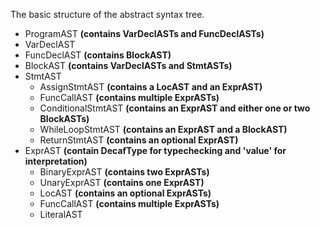 The basic structure of the abstract syntax tree. 

* ProgramAST **(contains VarDeclASTs and FuncDeclASTs)**
* VarDeclAST
* FuncDeclAST **(contains BlockAST)**
* BlockAST **(contains VarDeclASTs and StmtASTs)**
* StmtAST
  - AssignStmtAST **(contains a LocAST and an ExprAST)**
  - FuncCallAST **(contains multiple ExprASTs)**
  - ConditionalStmtAST **(contains an ExprAST and either one or two BlockASTs)**
  - WhileLoopStmtAST **(contains an ExprAST and a BlockAST)**
  - ReturnStmtAST **(contains an optional ExprAST)**
* ExprAST **(contain DecafType for typechecking and 'value' for interpretation)**
  - BinaryExprAST **(contains two ExprASTs)**
  - UnaryExprAST **(contains one ExprAST)**
  - LocAST **(contains an optional ExprASTs)**
  - FuncCallAST **(contains multiple ExprASTs)**
  - LiteralAST
